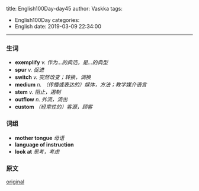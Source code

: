 title: English100Day-day45
author: Vaskka
tags:
  - English100Day
categories:
  - English
date: 2019-03-09 22:34:00
---
### 生词

+ **exemplify** *v. 作为...的典范，是...的典型*
+ **spur** *v. 促进*
+ **switch** *v. 突然改变；转换，调换*
+ **medium** *n. （传播或表达的）媒体，方法；教学媒介语言*
+ **stem** *v. 阻止，遏制*
+ **outflow** *n. 外流，流出*
+ **custom** *（经常性的）客源，顾客*

### 词组

+ **mother tongue** *母语*
+ **language of instruction**
+ **look at** *思考，考虑*

### 原文

[original](https://www.economist.com/leaders/2019/02/23/the-perils-of-learning-in-english)